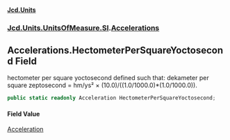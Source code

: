 #### [Jcd.Units](index 'index')
### [Jcd.Units.UnitsOfMeasure.SI](Jcd.Units.UnitsOfMeasure.SI 'Jcd.Units.UnitsOfMeasure.SI').[Accelerations](Accelerations 'Jcd.Units.UnitsOfMeasure.SI.Accelerations')

## Accelerations.HectometerPerSquareYoctosecond Field

hectometer per square yoctosecond defined such that: dekameter per square zeptosecond = hm/ys² ×
(10.0)/((1.0/1000.0)*(1.0/1000.0)).

```csharp
public static readonly Acceleration HectometerPerSquareYoctosecond;
```

#### Field Value
[Acceleration](Acceleration 'Jcd.Units.UnitTypes.Acceleration')